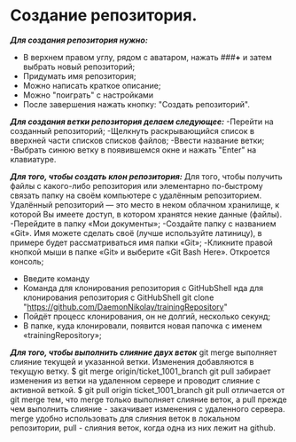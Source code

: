 # Создание репозитория.

***Для создания репозитория нужно:***
- В верхнем правом углу, рядом с аватаром, нажать ###**+** и затем выбрать новый репозиторий;
- Придумать имя репозитория;
- Можно написать краткое описание;
- Можно "поиграть" с настройками
- После завершения нажать кнопку: "Создать репозиторий".

***Для создания ветки репозитория делаем следующее:***
-Перейти на созданный репозиторий;
-Щелкнуть раскрывающийся список в вверхней части списков списков файлов;
-Ввести название ветки;
-Выбрать синюю ветку в появившемся окне и нажать "Enter" на клавиатуре.

***Для того, чтобы создать клон репозитория:***
Для того, чтобы получить файлы с какого-либо репозитория или элементарно по-быстрому связать папку на своём компьютере с удалённым репозиторием. Удалённый репозиторий — это место в неком облачном хранилище, к которой Вы имеете доступ, в котором хранятся некие данные (файлы). -Перейдите в папку «Мои документы»; -Создайте папку с названием «Git». Имя можете сделать своё (лучше используйте латиницу), в примере будет рассматриваться имя папки «Git»; -Кликните правой кнопкой мыши в папке «Git» и выберите «Git Bash Here». Откроется консоль;
 - Введите команду
 - Команда для клонирования репозитория с GitHubShell нда для клонирования репозитория с GitHubShell git clone "https://github.com/DaemonNikolay/trainingRepository"
 - Пойдёт процесс клонирования, он не долгий, несколько секунд;
 - В папке, куда клонировали, появится новая папочка с именем «trainingRepository»;
 
 ***Для того, чтобы выполнить слияние двух веток***
git merge выполняет слияние текущей и указанной ветки. Изменения добавляются в текущую ветку. $ git merge origin/ticket_1001_branch git pull забирает изменения из ветки на удаленном сервере и проводит слияние с активной веткой. $ git pull origin ticket_1001_branch git pull отличается от git merge тем, что merge только выполняет слияние веток, а pull прежде чем выполнить слияние - закачивает изменения с удаленного сервера. merge удобно использовать для слияния веток в локальном репозитории, pull - слияния веток, когда одна из них лежит на github.
